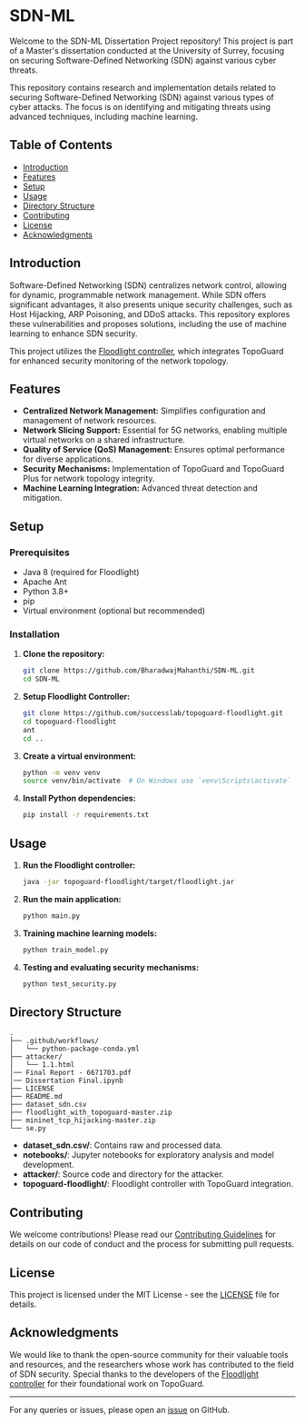 # SDN-ML

Welcome to the SDN-ML Dissertation Project repository! This project is part of a Master's dissertation conducted at the University of Surrey, focusing on securing Software-Defined Networking (SDN) against various cyber threats.

This repository contains research and implementation details related to securing Software-Defined Networking (SDN) against various types of cyber attacks. The focus is on identifying and mitigating threats using advanced techniques, including machine learning.

## Table of Contents

- [Introduction](#introduction)
- [Features](#features)
- [Setup](#setup)
- [Usage](#usage)
- [Directory Structure](#directory-structure)
- [Contributing](#contributing)
- [License](#license)
- [Acknowledgments](#acknowledgments)

## Introduction

Software-Defined Networking (SDN) centralizes network control, allowing for dynamic, programmable network management. While SDN offers significant advantages, it also presents unique security challenges, such as Host Hijacking, ARP Poisoning, and DDoS attacks. This repository explores these vulnerabilities and proposes solutions, including the use of machine learning to enhance SDN security.

This project utilizes the [Floodlight controller](https://github.com/successlab/topoguard-floodlight?tab=readme-ov-file), which integrates TopoGuard for enhanced security monitoring of the network topology.

## Features

- **Centralized Network Management:** Simplifies configuration and management of network resources.
- **Network Slicing Support:** Essential for 5G networks, enabling multiple virtual networks on a shared infrastructure.
- **Quality of Service (QoS) Management:** Ensures optimal performance for diverse applications.
- **Security Mechanisms:** Implementation of TopoGuard and TopoGuard Plus for network topology integrity.
- **Machine Learning Integration:** Advanced threat detection and mitigation.

## Setup

### Prerequisites

- Java 8 (required for Floodlight)
- Apache Ant
- Python 3.8+
- pip
- Virtual environment (optional but recommended)

### Installation

1. **Clone the repository:**

   ```sh
   git clone https://github.com/BharadwajMahanthi/SDN-ML.git
   cd SDN-ML
   ```

2. **Setup Floodlight Controller:**

   ```sh
   git clone https://github.com/successlab/topoguard-floodlight.git
   cd topoguard-floodlight
   ant
   cd ..
   ```

3. **Create a virtual environment:**

   ```sh
   python -m venv venv
   source venv/bin/activate  # On Windows use `venv\Scripts\activate`
   ```

4. **Install Python dependencies:**

   ```sh
   pip install -r requirements.txt
   ```

## Usage

1. **Run the Floodlight controller:**

   ```sh
   java -jar topoguard-floodlight/target/floodlight.jar
   ```

2. **Run the main application:**

   ```sh
   python main.py
   ```

3. **Training machine learning models:**

   ```sh
   python train_model.py
   ```

4. **Testing and evaluating security mechanisms:**

   ```sh
   python test_security.py
   ```

## Directory Structure

```
.
├── .github/workflows/
│   └── python-package-conda.yml
├── attacker/
│   └── 1.1.html
│── Final Report - 6671703.pdf
│── Dissertation Final.ipynb
├── LICENSE
├── README.md
├── dataset_sdn.csv
├── floodlight_with_topoguard-master.zip
├── mininet_tcp_hijacking-master.zip
└── se.py

```

- **dataset_sdn.csv/**: Contains raw and processed data.
- **notebooks/**: Jupyter notebooks for exploratory analysis and model development.
- **attacker/**: Source code and directory for the attacker.
- **topoguard-floodlight/**: Floodlight controller with TopoGuard integration.

## Contributing

We welcome contributions! Please read our [Contributing Guidelines](CONTRIBUTING.md) for details on our code of conduct and the process for submitting pull requests.

## License

This project is licensed under the MIT License - see the [LICENSE](LICENSE) file for details.

## Acknowledgments

We would like to thank the open-source community for their valuable tools and resources, and the researchers whose work has contributed to the field of SDN security. Special thanks to the developers of the [Floodlight controller](https://github.com/successlab/topoguard-floodlight?tab=readme-ov-file) for their foundational work on TopoGuard.

---

For any queries or issues, please open an [issue](https://github.com/BharadwajMahanthi/SDN-ML/issues) on GitHub.
